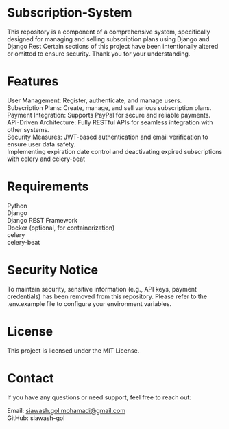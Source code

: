 # Subscription-System
  This repository is a component of a comprehensive system, specifically designed for managing and selling subscription plans using Django and Django Rest
  Certain sections of this project have been intentionally altered or omitted to ensure   security. Thank you for your understanding.

# Features
  User Management: Register, authenticate, and manage users.</br>
  Subscription Plans: Create, manage, and sell various subscription plans.</br>
  Payment Integration: Supports PayPal for secure and reliable payments.</br>
  API-Driven Architecture: Fully RESTful APIs for seamless integration with other systems.</br>
  Security Measures: JWT-based authentication and email verification to ensure user data  safety.</br>
  Implementing expiration date control and deactivating expired subscriptions with celery and celery-beat</br>


# Requirements
  Python</br>
  Django</br>
  Django REST Framework</br>
  Docker (optional, for containerization)</br>
  celery</br>
  celery-beat</br>

# Security Notice
  To maintain security, sensitive information (e.g., API keys, payment credentials) has   been removed from this repository. Please refer to the .env.example file to configure   your environment variables.

# License
  This project is licensed under the MIT License.

# Contact
  If you have any questions or need support, feel free to reach out:

  Email: siawash.gol.mohamadi@gmail.com</br>
  GitHub: siawash-gol
